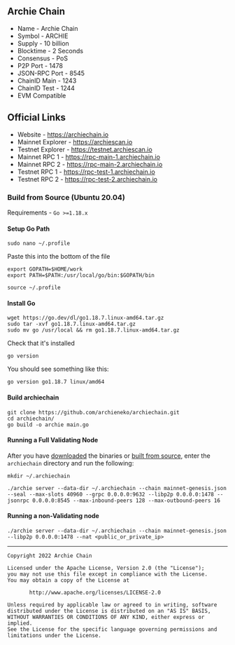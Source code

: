 ## Archie Chain
* Name - Archie Chain
* Symbol - ARCHIE
* Supply - 10 billion
* Blocktime - 2 Seconds
* Consensus - PoS
* P2P Port - 1478
* JSON-RPC Port - 8545 
* ChainID Main - 1243
* ChainID Test - 1244
* EVM Compatible

## Official Links
* Website - https://archiechain.io
* Mainnet Explorer - https://archiescan.io
* Testnet Explorer - https://testnet.archiescan.io
* Mainnet RPC 1 - https://rpc-main-1.archiechain.io
* Mainnet RPC 2 - https://rpc-main-2.archiechain.io
* Testnet RPC 1 - https://rpc-test-1.archiechain.io
* Testnet RPC 2 - https://rpc-test-2.archiechain.io

### Build from Source (Ubuntu 20.04)
Requirements - `Go >=1.18.x`

#### Setup Go Path
```
sudo nano ~/.profile
```
Paste this into the bottom of the file
```
export GOPATH=$HOME/work
export PATH=$PATH:/usr/local/go/bin:$GOPATH/bin
```
```
source ~/.profile
```

#### Install Go
```
wget https://go.dev/dl/go1.18.7.linux-amd64.tar.gz
sudo tar -xvf go1.18.7.linux-amd64.tar.gz
sudo mv go /usr/local && rm go1.18.7.linux-amd64.tar.gz
```
Check that it's installed
```
go version
```
You should see something like this:
```
go version go1.18.7 linux/amd64
```

#### Build archiechain
```
git clone https://github.com/archieneko/archiechain.git
cd archiechain/
go build -o archie main.go
```

#### Running a Full Validating Node
After you have [downloaded](https://github.com/archieneko/archiechain/releases/latest) the binaries or [built from source](https://github.com/archieneko/archiechain#build-from-source), enter the `archiechain` directory and run the following:
```
mkdir ~/.archiechain
```
```
./archie server --data-dir ~/.archiechain --chain mainnet-genesis.json --seal --max-slots 40960 --grpc 0.0.0.0:9632 --libp2p 0.0.0.0:1478 --jsonrpc 0.0.0.0:8545 --max-inbound-peers 128 --max-outbound-peers 16
```

#### Running a non-Validating node
```
./archie server --data-dir ~/.archiechain --chain mainnet-genesis.json --libp2p 0.0.0.0:1478 --nat <public_or_private_ip>
```


---
```
Copyright 2022 Archie Chain

Licensed under the Apache License, Version 2.0 (the "License");
you may not use this file except in compliance with the License.
You may obtain a copy of the License at

       http://www.apache.org/licenses/LICENSE-2.0

Unless required by applicable law or agreed to in writing, software
distributed under the License is distributed on an "AS IS" BASIS,
WITHOUT WARRANTIES OR CONDITIONS OF ANY KIND, either express or implied.
See the License for the specific language governing permissions and
limitations under the License.
```
